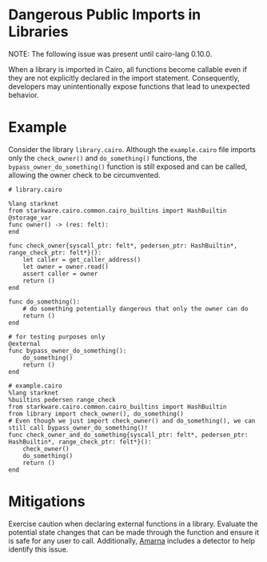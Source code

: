 # Dangerous Public Imports in Libraries

NOTE: The following issue was present until cairo-lang 0.10.0.

When a library is imported in Cairo, all functions become callable even if they are not explicitly declared in the import statement. Consequently, developers may unintentionally expose functions that lead to unexpected behavior.

# Example

Consider the library `library.cairo`. Although the `example.cairo` file imports only the `check_owner()` and `do_something()` functions, the `bypass_owner_do_something()` function is still exposed and can be called, allowing the owner check to be circumvented.

```cairo
# library.cairo

%lang starknet
from starkware.cairo.common.cairo_builtins import HashBuiltin
@storage_var
func owner() -> (res: felt):
end

func check_owner{syscall_ptr: felt*, pedersen_ptr: HashBuiltin*, range_check_ptr: felt*}():
    let caller = get_caller_address()
    let owner = owner.read()
    assert caller = owner
    return ()
end

func do_something():
    # do something potentially dangerous that only the owner can do
    return ()
end

# for testing purposes only
@external
func bypass_owner_do_something():
    do_something()
    return ()
end

# example.cairo
%lang starknet
%builtins pedersen range_check
from starkware.cairo.common.cairo_builtins import HashBuiltin
from library import check_owner(), do_something()
# Even though we just import check_owner() and do_something(), we can still call bypass_owner_do_something()!
func check_owner_and_do_something{syscall_ptr: felt*, pedersen_ptr: HashBuiltin*, range_check_ptr: felt*}():
    check_owner()
    do_something()
    return ()
end
```

# Mitigations

Exercise caution when declaring external functions in a library. Evaluate the potential state changes that can be made through the function and ensure it is safe for any user to call. Additionally, [Amarna](https://github.com/crytic/amarna) includes a detector to help identify this issue.
